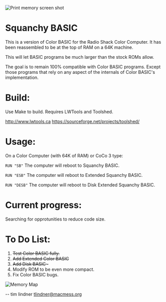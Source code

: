 ![Print memory screen shot](https://user-images.githubusercontent.com/3808/131069348-f74a8ee2-414b-41bf-a1ec-1d5e8fbf3736.png)

Squanchy BASIC
==============
This is a version of Color BASIC for the Radio Shack Color Computer. It has been reassembled to be at the top of RAM on a 64K machine.

This will let BASIC programs be much larger than the stock ROMs allow.

The goal is to remain 100% compatible with Color BASIC programs. Except those programs that rely on any aspect of the internals of Color BASIC's implementation.

Build:
======
Use Make to build. Requires LWTools and Toolshed.

http://www.lwtools.ca
https://sourceforge.net/projects/toolshed/

Usage:
======
On a Color Computer (with 64K of RAM) or CoCo 3 type:

```RUN "SB"``` The computer will reboot to Squanchy BASIC.

```RUN "ESB"``` The computer will reboot to Extended Squanchy BASIC.

```RUN "DESB"``` The computer will reboot to Disk Extended Squanchy BASIC.

Current progress:
=================
Searching for opprotunities to reduce code size.

To Do List:
===========
1. ~~Test Color BASIC fully.~~
2. ~~Add Extended Color BASIC~~
3. ~~Add Disk BASIC~~~
4. Modify ROM to be even more compact.
5. Fix Color BASIC bugs.

![Memory Map](https://user-images.githubusercontent.com/3808/131375053-26330e0e-183e-43ba-a4ab-898608899228.png)

--
tim lindner
tlindner@macmess.org

